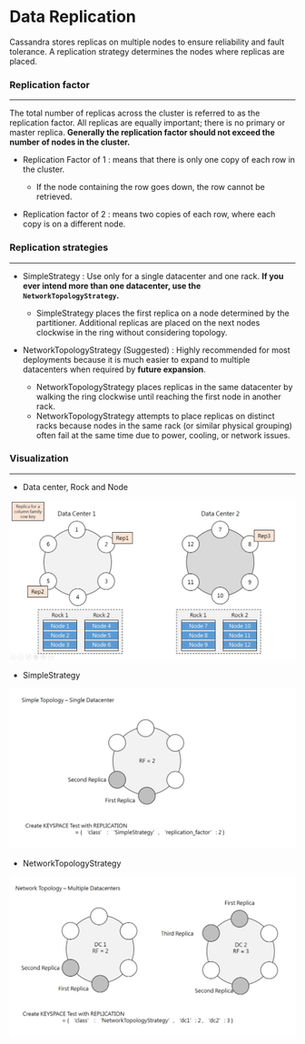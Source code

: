 # Data Replication

<script type="text/javascript" src="../js/general.js"></script>

Cassandra stores replicas on multiple nodes to ensure reliability and fault tolerance. A replication strategy determines the nodes where replicas are placed. 

### Replication factor
---

The total number of replicas across the cluster is referred to as the replication factor. All replicas are equally important; there is no primary or master replica. **Generally the replication factor should not exceed the number of nodes in the cluster.**

* Replication Factor of 1 : means that there is only one copy of each row in the cluster.
    * If the node containing the row goes down, the row cannot be retrieved.

* Replication factor of 2 : means two copies of each row, where each copy is on a different node.

### Replication strategies
---

* SimpleStrategy : Use only for a single datacenter and one rack. **If you ever intend more than one datacenter, use the `NetworkTopologyStrategy`.**
    * SimpleStrategy places the first replica on a node determined by the partitioner. Additional replicas are placed on the next nodes clockwise in the ring without considering topology.

* NetworkTopologyStrategy (Suggested) : Highly recommended for most deployments because it is much easier to expand to multiple datacenters when required by **future expansion**.
    * NetworkTopologyStrategy places replicas in the same datacenter by walking the ring clockwise until reaching the first node in another rack. 
    * NetworkTopologyStrategy attempts to place replicas on distinct racks because nodes in the same rack (or similar physical grouping) often fail at the same time due to power, cooling, or network issues.

### Visualization
---

* Data center, Rock and Node

![](/images/cassandra_strategies.jpg)


* SimpleStrategy

![](/images/cassandra_simplestrategy.jpg)

* NetworkTopologyStrategy

![](/images/cassandra_networktopologystrategy.jpg)






















